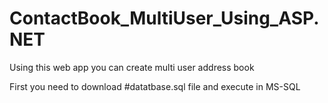 # ContactBook_MultiUser_Using_ASP.NET

Using this web app you can create multi user address book

First you need to download #datatbase.sql file and execute in MS-SQL
